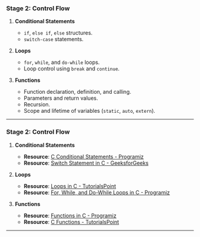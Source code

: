 ### **Stage 2: Control Flow**

1. **Conditional Statements**
   - `if`, `else if`, `else` structures.
   - `switch-case` statements.

2. **Loops**
   - `for`, `while`, and `do-while` loops.
   - Loop control using `break` and `continue`.

3. **Functions**
   - Function declaration, definition, and calling.
   - Parameters and return values.
   - Recursion.
   - Scope and lifetime of variables (`static`, `auto`, `extern`).

---

### **Stage 2: Control Flow**

1. **Conditional Statements**
   - **Resource**: [C Conditional Statements - Programiz](https://www.programiz.com/c-programming/c-if-else)
   - **Resource**: [Switch Statement in C - GeeksforGeeks](https://www.geeksforgeeks.org/switch-statement-cc/)

2. **Loops**
   - **Resource**: [Loops in C - TutorialsPoint](https://www.tutorialspoint.com/cprogramming/c_loops.htm)
   - **Resource**: [For, While, and Do-While Loops in C - Programiz](https://www.programiz.com/c-programming/c-loops)

3. **Functions**
   - **Resource**: [Functions in C - Programiz](https://www.programiz.com/c-programming/c-functions)
   - **Resource**: [C Functions - TutorialsPoint](https://www.tutorialspoint.com/cprogramming/c_functions.htm)

---

